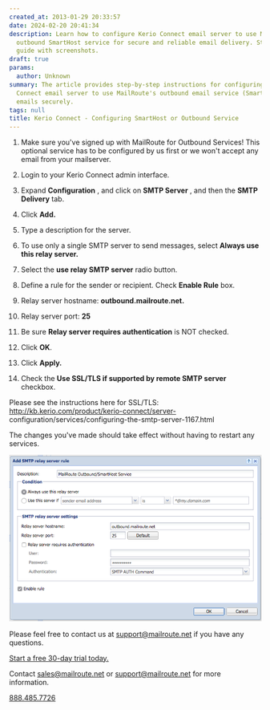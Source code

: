 ```yaml
---
created_at: 2013-01-29 20:33:57
date: 2024-02-20 20:41:34
description: Learn how to configure Kerio Connect email server to use MailRoute's
  outbound SmartHost service for secure and reliable email delivery. Step-by-step
  guide with screenshots.
draft: true
params:
  author: Unknown
summary: The article provides step-by-step instructions for configuring the Kerio
  Connect email server to use MailRoute's outbound email service (SmartHost) for sending
  emails securely.
tags: null
title: Kerio Connect - Configuring SmartHost or Outbound Service
---
```



  1. Make sure you've signed up with MailRoute for Outbound Services! This optional service has to be configured by us first or we won't accept any email from your mailserver.
  2. Login to your Kerio Connect admin interface.
  3. Expand **Configuration** , and click on **SMTP Server** , and then the **SMTP Delivery** tab.
  4. Click **Add.**
  5. Type a description for the server.
  6. To use only a single SMTP server to send messages, select **Always use this relay server.**
  7. Select the **use relay SMTP server** radio button.
  8. Define a rule for the sender or recipient. Check **Enable Rule** box. 
  9. Relay server hostname: **outbound.mailroute.net.**
  10. Relay server port: **25**
  11. Be sure **Relay server requires authentication** is NOT checked.
  12. Click **OK**.
  13. Click **Apply.**

  1. Check the **Use SSL/TLS if supported by remote SMTP server** checkbox.

Please see the instructions here for SSL/TLS:
http://kb.kerio.com/product/kerio-connect/server-
configuration/services/configuring-the-smtp-server-1167.html

The changes you've made should take effect without having to restart any
services.

![Kerio_Outbound_Screenshot.png](.png)

Please feel free to contact us at
[support@mailroute.net](mailto:support@mailroute.net) if you have any
questions.

[Start a free 30-day trial today.](http://mailroute.net/signup.html)

Contact [sales@mailroute.net](mailto:sales@mailroute.net) or
[support@mailroute.net](mailto:support@mailroute.net) for more information.

[888.485.7726](tel:888.485.7726)

